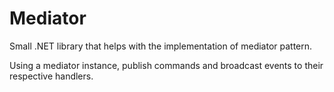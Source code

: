 # Mediator
Small .NET library that helps with the implementation of mediator pattern.

Using a mediator instance, publish commands and broadcast events to their respective handlers.
